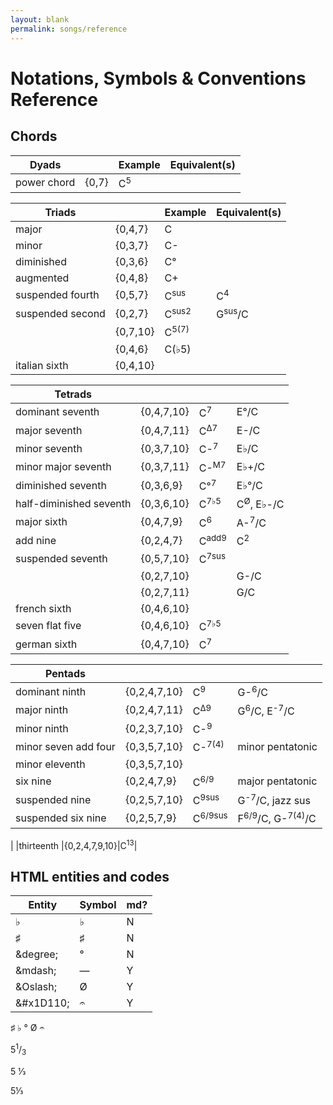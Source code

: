```yaml
---
layout: blank
permalink: songs/reference
---
```


Notations, Symbols & Conventions Reference
==========================================

Chords
------

|Dyads              |           |Example    |Equivalent(s)  |
|-------------------|-----------|-----------|---------------|
|power chord        |{0,7}      |C<sup>5</sup>|

|Triads             |           |Example    |Equivalent(s)  |
|-------------------|-----------|-----------|---------------|
|major              |{0,4,7}    |C          |
|minor              |{0,3,7}    |C-         |
|diminished         |{0,3,6}    |C°         |
|augmented          |{0,4,8}    |C+         |
|suspended fourth   |{0,5,7}    |C<sup>sus</sup>|C<sup>4</sup>|
|suspended second   |{0,2,7}    |C<sup>sus2</sup>|G<sup>sus</sup>/C|
|                   |{0,7,10}   |C<sup>5(7)</sup>|
|                   |{0,4,6}    |C(♭5)      |
|italian sixth      |{0,4,10}   |

|Tetrads            |           |           |               |
|-------------------|-----------|-----------|---------------|
|dominant seventh   |{0,4,7,10} |C<sup>7</sup>|E°/C  |
|major seventh      |{0,4,7,11} |C<sup>Δ7</sup>|E-/C |
|minor seventh      |{0,3,7,10} |C-<sup>7</sup>|E♭/C |
|minor major seventh|{0,3,7,11} |C-<sup>M7</sup>|E♭+/C|
|diminished seventh |{0,3,6,9}  |C°<sup>7</sup>|E♭°/C|
|half-diminished seventh|{0,3,6,10}|C<sup>7♭5</sup>|C<sup>Ø</sup>, E♭-/C|
|major sixth        |{0,4,7,9}  |C<sup>6</sup>|A-<sup>7</sup>/C|
|add nine           |{0,2,4,7}  |C<sup>add9</sup>|C<sup>2</sup>|
|suspended seventh  |{0,5,7,10} |C<sup>7sus</sup>|
|                   |{0,2,7,10} |           |G-/C|
|                   |{0,2,7,11} |           |G/C|
|french sixth       |{0,4,6,10} |
|seven flat five    |{0,4,6,10} |C<sup>7♭5</sup>|
|german sixth       |{0,4,7,10} |C<sup>7</sup>|


|Pentads            |           |           |               |
|-------------------|-----------|-----------|---------------|
|dominant ninth     |{0,2,4,7,10}|C<sup>9</sup>|G-<sup>6</sup>/C|
|major ninth        |{0,2,4,7,11}|C<sup>Δ9</sup>|G<sup>6</sup>/C, E<sup>-7</sup>/C|
|minor ninth        |{0,2,3,7,10}|C-<sup>9</sup>|
|minor seven add four|{0,3,5,7,10}|C-<sup>7(4)</sup>|minor pentatonic|
|minor eleventh     |{0,3,5,7,10}|
|six nine           |{0,2,4,7,9}|C<sup>6/9</sup>|major pentatonic|
|suspended nine     |{0,2,5,7,10}|C<sup>9sus</sup>|G<sup>-7</sup>/C, jazz sus|
|suspended six nine |{0,2,5,7,9} |C<sup>6/9sus</sup>|F<sup>6/9</sup>/C, G-<sup>7(4)</sup>/C|
|
|thirteenth         |{0,2,4,7,9,10}|C<sup>13</sup>|

HTML entities and codes
-----------------------

|Entity         |Symbol|md?|
|---------------|------|---|
|&flat;         |♭     |N  |        
|&sharp;        |♯     |N  |
|&degree;       |°     |N  |
|&amp;mdash;    |&mdash;|Y |
|&amp;Oslash;   |Ø     |Y  |
|&amp;#x1D110;  |𝄐     |Y  |

<p>
&sharp;
&flat;
&deg;
&Oslash;
&#x1D110;
</p>

<p>5<sup>1</sup>/<sub>3</sub></p>
<p>5 1&#x2044;3</p>
<p>5&#x2153;</p>

<!--
|   | 2 | 3 | 4 | 5 | 7 |
|---|---|---|---|---|---|
| 2 | 4 | 5 | 6 | 7 | 9 |
| 3 | 5 | 6 | 7 | 8 | 10|
| 4 | 6 | 7 | 8 | 9 | 11|
| 5 | 7 | 8 | 9 | 10|   |
| 7 | 9 | 10| 11|   |   |

{0,2,4}
{0,2,5}
{0,2,6}
{0,2,7}     suspended, 1st inversion
{0,2,9}
{0,3,5}
{0,3,6}     diminished
{0,3,7}     minor
{0,3,8}     major, 1st inversion
{0,3,10}    
{0,4,6}
{0,4,7}     major
{0,4,8}     augmented
{0,4,9}     minor, 1st inversion
{0,4,11}    
{0,5,7}     suspended
{0,5,8}     minor, 2nd inversion
{0,5,9}     major, 2nd inversion
{0,5,10}    suspended, 2nd inversion
{0,7,9}
{0,7,10}    
{0,7,11}    
-->
